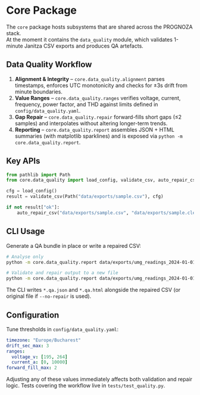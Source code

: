 # Core Package

The `core` package hosts subsystems that are shared across the PROGNOZA stack.  
At the moment it contains the `data_quality` module, which validates 1-minute Janitza CSV exports and produces QA artefacts.

## Data Quality Workflow

1. **Alignment & Integrity** – `core.data_quality.alignment` parses timestamps, enforces UTC monotonicity and checks for ±3s drift from minute boundaries.  
2. **Value Ranges** – `core.data_quality.ranges` verifies voltage, current, frequency, power factor, and THD against limits defined in `config/data_quality.yaml`.  
3. **Gap Repair** – `core.data_quality.repair` forward-fills short gaps (≤2 samples) and interpolates without altering longer-term trends.  
4. **Reporting** – `core.data_quality.report` assembles JSON + HTML summaries (with matplotlib sparklines) and is exposed via `python -m core.data_quality.report`.

## Key APIs

```python
from pathlib import Path
from core.data_quality import load_config, validate_csv, auto_repair_csv

cfg = load_config()
result = validate_csv(Path("data/exports/sample.csv"), cfg)

if not result["ok"]:
    auto_repair_csv("data/exports/sample.csv", "data/exports/sample.cleaned.csv", cfg)
```

## CLI Usage

Generate a QA bundle in place or write a repaired CSV:

```bash
# Analyse only
python -m core.data_quality.report data/exports/umg_readings_2024-01-01.csv

# Validate and repair output to a new file
python -m core.data_quality.report data/exports/umg_readings_2024-01-01.csv --repair-out data/exports/umg_readings_2024-01-01.cleaned.csv
```

The CLI writes `*.qa.json` and `*.qa.html` alongside the repaired CSV (or original file if `--no-repair` is used).

## Configuration

Tune thresholds in `config/data_quality.yaml`:

```yaml
timezone: "Europe/Bucharest"
drift_sec_max: 3
ranges:
  voltage_v: [195, 264]
  current_a: [0, 10000]
forward_fill_max: 2
```

Adjusting any of these values immediately affects both validation and repair logic. Tests covering the workflow live in `tests/test_quality.py`.
